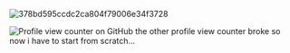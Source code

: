 ![378bd595ccdc2ca804f79006e34f3728](https://files.catbox.moe/w1gomn.png)

 ![Profile view counter on GitHub](https://komarev.com/ghpvc/?username=the-gongoozler)
the other profile view counter broke so now i have to start from scratch...
